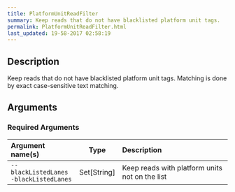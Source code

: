 ```yaml
---
title: PlatformUnitReadFilter
summary: Keep reads that do not have blacklisted platform unit tags.
permalink: PlatformUnitReadFilter.html
last_updated: 19-58-2017 02:58:19
---
```


## Description

Keep reads that do not have blacklisted platform unit tags.
 Matching is done by exact case-sensitive text matching.

## Arguments

### Required Arguments

| Argument name(s) | Type | Description |
| :--------------- | :--: | :------ |
| `--blackListedLanes`<br/>`-blackListedLanes` | Set[String] | Keep reads with platform units not on the list |


